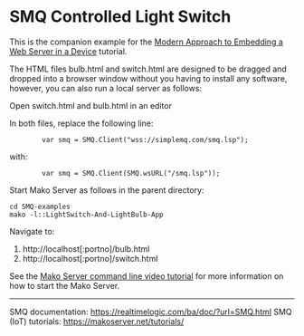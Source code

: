 # SMQ Controlled Light Switch

This is the companion example for the [Modern Approach to Embedding a Web Server in a Device](https://realtimelogic.com/articles/Modern-Approach-to-Embedding-a-Web-Server-in-a-Device) tutorial.


The HTML files bulb.html and switch.html are designed to be dragged
and dropped into a browser window without you having to install any
software, however, you can also run a local server as follows:

Open switch.html and bulb.html in an editor

In both files, replace the following line:
```
        var smq = SMQ.Client("wss://simplemq.com/smq.lsp");
```
with:
```
        var smq = SMQ.Client(SMQ.wsURL("/smq.lsp"));
```

Start Mako Server as follows in the parent directory:
```
cd SMQ-examples
mako -l::LightSwitch-And-LightBulb-App 
```

Navigate to:
1. http://localhost[:portno]/bulb.html
2. http://localhost[:portno]/switch.html

See the
[Mako Server command line video tutorial](https://youtu.be/vwQ52ZC5RRg)
for more information on how to start the Mako Server.


---------------------------------------------

SMQ documentation: https://realtimelogic.com/ba/doc/?url=SMQ.html
SMQ (IoT) tutorials: https://makoserver.net/tutorials/
